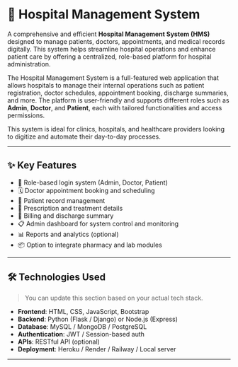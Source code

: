 # 🏥 Hospital Management System

A comprehensive and efficient **Hospital Management System (HMS)** designed to manage patients, doctors, appointments, and medical records digitally. This system helps streamline hospital operations and enhance patient care by offering a centralized, role-based platform for hospital administration.


The Hospital Management System is a full-featured web application that allows hospitals to manage their internal operations such as patient registration, doctor schedules, appointment booking, discharge summaries, and more. The platform is user-friendly and supports different roles such as **Admin**, **Doctor**, and **Patient**, each with tailored functionalities and access permissions.

This system is ideal for clinics, hospitals, and healthcare providers looking to digitize and automate their day-to-day processes.

---

## ✨ Key Features

- 🔐 Role-based login system (Admin, Doctor, Patient)
- 🗓️ Doctor appointment booking and scheduling
- 📁 Patient record management
- 💊 Prescription and treatment details
- 🧾 Billing and discharge summary
- 📋 Admin dashboard for system control and monitoring
- 📊 Reports and analytics (optional)
- 📦 Option to integrate pharmacy and lab modules

---

## 🛠️ Technologies Used

> You can update this section based on your actual tech stack.

- **Frontend**: HTML, CSS, JavaScript, Bootstrap
- **Backend**: Python (Flask / Django) or Node.js (Express)
- **Database**: MySQL / MongoDB / PostgreSQL
- **Authentication**: JWT / Session-based auth
- **APIs**: RESTful API (optional)
- **Deployment**: Heroku / Render / Railway / Local server

---
